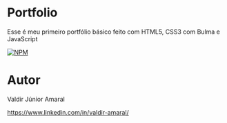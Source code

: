 # Portfolio
 Esse é meu primeiro portfólio básico feito com HTML5, CSS3 com Bulma e JavaScript
 
[![NPM](https://img.shields.io/npm/l/react)](https://github.com/valdir-amaral/Portfolio/blob/main/LICENSE)

# Autor

Valdir Júnior Amaral

https://www.linkedin.com/in/valdir-amaral/
